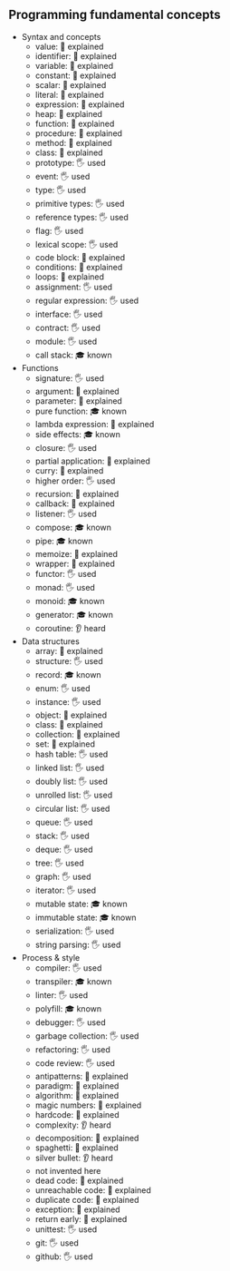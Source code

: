 ## Programming fundamental concepts

- Syntax and concepts
  - value: 🙋 explained
  - identifier: 🙋 explained
  - variable: 🙋 explained
  - constant: 🙋 explained
  - scalar: 🙋 explained
  - literal: 🙋 explained
  - expression: 🙋 explained
  - heap: 🙋 explained
  - function: 🙋 explained
  - procedure: 🙋 explained
  - method: 🙋 explained
  - class: 🙋 explained
  - prototype: 🖐️ used
  - event: 🖐️ used
  - type: 🖐️ used
  - primitive types: 🖐️ used
  - reference types: 🖐️ used
  - flag: 🖐️ used
  - lexical scope: 🖐️ used
  - code block: 🙋 explained
  - conditions: 🙋 explained
  - loops: 🙋 explained
  - assignment: 🖐️ used
  - regular expression: 🖐️ used
  - interface: 🖐️ used
  - contract: 🖐️ used
  - module: 🖐️ used
  - call stack: 🎓 known
- Functions
  - signature: 🖐️ used
  - argument: 🙋 explained
  - parameter: 🙋 explained
  - pure function: 🎓 known
  - lambda expression: 🙋 explained
  - side effects: 🎓 known
  - closure: 🖐️ used
  - partial application: 🙋 explained
  - curry: 🙋 explained
  - higher order: 🖐️ used
  - recursion: 🙋 explained
  - callback: 🙋 explained
  - listener: 🖐️ used
  - compose: 🎓 known
  - pipe: 🎓 known
  - memoize: 🙋 explained
  - wrapper: 🙋 explained
  - functor: 🖐️ used
  - monad: 🖐️ used
  - monoid: 🎓 known
  - generator: 🎓 known
  - coroutine: 👂 heard
- Data structures
  - array: 🙋 explained
  - structure: 🖐️ used
  - record: 🎓 known
  - enum: 🖐️ used
  - instance: 🖐️ used
  - object: 🙋 explained
  - class: 🙋 explained
  - collection: 🙋 explained
  - set: 🙋 explained
  - hash table: 🖐️ used
  - linked list: 🖐️ used
  - doubly list: 🖐️ used
  - unrolled list: 🖐️ used
  - circular list: 🖐️ used
  - queue: 🖐️ used
  - stack: 🖐️ used
  - deque: 🖐️ used
  - tree: 🖐️ used
  - graph: 🖐️ used
  - iterator: 🖐️ used
  - mutable state: 🎓 known
  - immutable state: 🎓 known
  - serialization: 🖐️ used
  - string parsing: 🖐️ used
- Process & style
  - compiler: 🖐️ used
  - transpiler: 🎓 known
  - linter: 🖐️ used
  - polyfill: 🎓 known
  - debugger: 🖐️ used
  - garbage collection: 🖐️ used
  - refactoring: 🖐️ used
  - code review: 🖐️ used
  - antipatterns: 🙋 explained
  - paradigm: 🙋 explained
  - algorithm: 🙋 explained
  - magic numbers: 🙋 explained
  - hardcode: 🙋 explained
  - complexity: 👂 heard
  - decomposition: 🙋 explained
  - spaghetti: 🙋 explained
  - silver bullet: 👂 heard
  - not invented here
  - dead code: 🙋 explained
  - unreachable code: 🙋 explained
  - duplicate code: 🙋 explained
  - exception: 🙋 explained
  - return early: 🙋 explained
  - unittest: 🖐️ used
  - git: 🖐️ used
  - github: 🖐️ used
